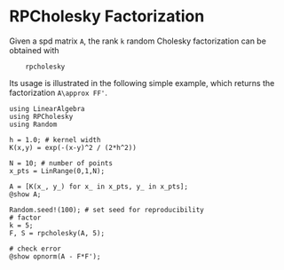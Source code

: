 # RPCholesky Factorization

Given a spd matrix `A`, the rank `k` random Cholesky factorization can be obtained with 
```@docs
    rpcholesky
```
Its usage is illustrated in the following simple example, which returns the
factorization ``A\approx FF'``.
```@example
using LinearAlgebra
using RPCholesky
using Random

h = 1.0; # kernel width
K(x,y) = exp(-(x-y)^2 / (2*h^2))

N = 10; # number of points
x_pts = LinRange(0,1,N);

A = [K(x_, y_) for x_ in x_pts, y_ in x_pts];
@show A;

Random.seed!(100); # set seed for reproducibility
# factor
k = 5;
F, S = rpcholesky(A, 5);

# check error
@show opnorm(A - F*F');
```
